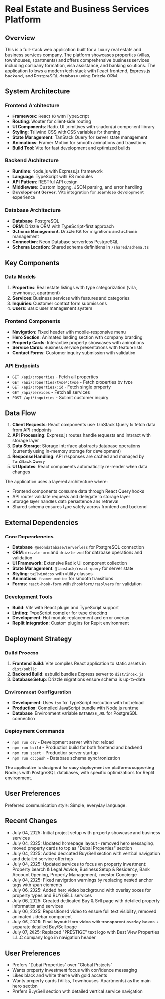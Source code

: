 # Real Estate and Business Services Platform

## Overview

This is a full-stack web application built for a luxury real estate and business services company. The platform showcases properties (villas, townhouses, apartments) and offers comprehensive business services including company formation, visa assistance, and banking solutions. The application follows a modern tech stack with React frontend, Express.js backend, and PostgreSQL database using Drizzle ORM.

## System Architecture

### Frontend Architecture
- **Framework**: React 18 with TypeScript
- **Routing**: Wouter for client-side routing
- **UI Components**: Radix UI primitives with shadcn/ui component library
- **Styling**: Tailwind CSS with CSS variables for theming
- **State Management**: TanStack Query for server state management
- **Animations**: Framer Motion for smooth animations and transitions
- **Build Tool**: Vite for fast development and optimized builds

### Backend Architecture
- **Runtime**: Node.js with Express.js framework
- **Language**: TypeScript with ES modules
- **API Pattern**: RESTful API design
- **Middleware**: Custom logging, JSON parsing, and error handling
- **Development Server**: Vite integration for seamless development experience

### Database Architecture
- **Database**: PostgreSQL
- **ORM**: Drizzle ORM with TypeScript-first approach
- **Schema Management**: Drizzle Kit for migrations and schema management
- **Connection**: Neon Database serverless PostgreSQL
- **Schema Location**: Shared schema definitions in `/shared/schema.ts`

## Key Components

### Data Models
1. **Properties**: Real estate listings with type categorization (villa, townhouse, apartment)
2. **Services**: Business services with features and categories
3. **Inquiries**: Customer contact form submissions
4. **Users**: Basic user management system

### Frontend Components
- **Navigation**: Fixed header with mobile-responsive menu
- **Hero Section**: Animated landing section with company branding
- **Property Cards**: Interactive property showcases with animations
- **Service Cards**: Business service presentations with feature lists
- **Contact Forms**: Customer inquiry submission with validation

### API Endpoints
- `GET /api/properties` - Fetch all properties
- `GET /api/properties/type/:type` - Fetch properties by type
- `GET /api/properties/:id` - Fetch single property
- `GET /api/services` - Fetch all services
- `POST /api/inquiries` - Submit customer inquiry

## Data Flow

1. **Client Requests**: React components use TanStack Query to fetch data from API endpoints
2. **API Processing**: Express.js routes handle requests and interact with storage layer
3. **Data Storage**: Storage interface abstracts database operations (currently using in-memory storage for development)
4. **Response Handling**: API responses are cached and managed by TanStack Query
5. **UI Updates**: React components automatically re-render when data changes

The application uses a layered architecture where:
- Frontend components consume data through React Query hooks
- API routes validate requests and delegate to storage layer
- Storage layer handles data persistence and retrieval
- Shared schema ensures type safety across frontend and backend

## External Dependencies

### Core Dependencies
- **Database**: `@neondatabase/serverless` for PostgreSQL connection
- **ORM**: `drizzle-orm` and `drizzle-zod` for database operations and validation
- **UI Framework**: Extensive Radix UI component collection
- **State Management**: `@tanstack/react-query` for server state
- **Styling**: `tailwindcss` with utility classes
- **Animations**: `framer-motion` for smooth transitions
- **Forms**: `react-hook-form` with `@hookform/resolvers` for validation

### Development Tools
- **Build**: Vite with React plugin and TypeScript support
- **Linting**: TypeScript compiler for type checking
- **Development**: Hot module replacement and error overlay
- **Replit Integration**: Custom plugins for Replit environment

## Deployment Strategy

### Build Process
1. **Frontend Build**: Vite compiles React application to static assets in `dist/public`
2. **Backend Build**: esbuild bundles Express server to `dist/index.js`
3. **Database Setup**: Drizzle migrations ensure schema is up-to-date

### Environment Configuration
- **Development**: Uses `tsx` for TypeScript execution with hot reload
- **Production**: Compiled JavaScript bundle with Node.js runtime
- **Database**: Environment variable `DATABASE_URL` for PostgreSQL connection

### Deployment Commands
- `npm run dev` - Development server with hot reload
- `npm run build` - Production build for both frontend and backend
- `npm run start` - Production server startup
- `npm run db:push` - Database schema synchronization

The application is designed for easy deployment on platforms supporting Node.js with PostgreSQL databases, with specific optimizations for Replit environment.

## User Preferences

Preferred communication style: Simple, everyday language.

## Recent Changes

- July 04, 2025: Initial project setup with property showcase and business services
- July 04, 2025: Updated homepage layout - removed hero messaging, moved property cards to top as "Dubai Properties" section
- July 04, 2025: Added dedicated Buy/Sell section with vertical navigation and detailed service offerings
- July 04, 2025: Updated services to focus on property investment: Property Search & Legal Advice, Business Setup & Residency, Bank Account Opening, Property Management, Investor Concierge
- July 04, 2025: Fixed navigation warnings by replacing nested anchor tags with span elements
- July 06, 2025: Added hero video background with overlay boxes for property types and BUY/SELL services
- July 06, 2025: Created dedicated Buy & Sell page with detailed property information and services
- July 06, 2025: Repositioned video to ensure full text visibility, removed animated sidebar component
- July 06, 2025: Final layout: Hero video with transparent overlay boxes + separate detailed Buy/Sell page
- July 07, 2025: Replaced "PRESTIGE" text logo with Best View Properties L.L.C company logo in navigation header

## User Preferences

- Prefers "Dubai Properties" over "Global Projects" 
- Wants property investment focus with confidence messaging
- Likes black and white theme with gold accents
- Wants property cards (Villas, Townhouses, Apartments) as the main hero section
- Prefers Buy/Sell section with detailed vertical service navigation